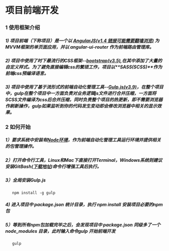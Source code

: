 # 项目前端开发
 
### 1 使用框架介绍

##### 1) 项目前端（下称项目）是一个以 [*AngularJS(v1.4 链接可能需要翻墙浏览)*](https://code.angularjs.org/1.4.14/docs/api) 为MVVM框架的单页面应用，并以 **angular-ui-router** 作为前端路由管理库。

##### 2) 项目中使用了时下最流行的CSS框架--[*bootstrap(v3.5)*](http://v3.bootcss.com/),在其中添加了大量的自定义样式。为了避免直接编辑css的繁琐工作，项目以**SASS(SCSS)**作为前端css预编译语言。

##### 3) 项目中使用了基于流形式的前端自动化管理工具--[*Gulp.js(v3.9)*](https://github.com/gulpjs/gulp)，在整个项目中，gulp在整个项目中一方面负责对业务逻辑js文件进行合并压缩，一方面将SCSS文件编译为css后合并压缩，同时负责整个项目的热更新，即不需要浏览器作刷新操作，gulp如果监听到你的代码发生变动即会修改浏览器中相关的显示效果。

### 2 如何开始

##### 1）要求系统中安装有[**Node环境**](https://nodejs.org/en/download/)，作为前端自动化管理工具运行环境并提供相关的包管理操作。

##### 2）打开命令行工具，Linux和Mac下直接打开Terminal，Windows系统则建议安装**GitBash**([下载地址](https://github.com/git-for-windows/git/releases/download/v2.10.2.windows.1/Git-2.10.2-64-bit.exe))命令行增强工具后执行。

##### 3）全局安装Gulp.js 
       npm install -g gulp    
       
##### 4) 进入项目中 **package.json** 统计目录，执行 **npm install** 安装项目必要的npm包
       
##### 5）等到所有npm包加载完毕之后，会发现项目中 **package.json** 同级多了一个 **node_modules** 目录，此时输入命令**gulp** 开始前端开发
       gulp
       
       
       
       
       